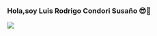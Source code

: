 ### Hola,soy Luis Rodrigo Condori Susaño 😎👋
<p align="left">
 <img src="https://readme-typing-svg.herokuapp.com/?lines=¡Bienvenidos+a+mi+perfil!&center=true&width=360&height=30">
</p>


<!--
**rodriCondori/rodriCondori** is a ✨ _special_ ✨ repository because its `README.md` (this file) appears on your GitHub profile.

Here are some ideas to get you started:

- 🔭 I’m currently working on ...
- 🌱 I’m currently learning ...
- 👯 I’m looking to collaborate on ju
- 🤔 I’m looking for help with ...
- 💬 Ask me about ...
- 📫 How to reach me: ...
- 😄 Pronouns: ...
- ⚡ Fun fact: ...
-->
